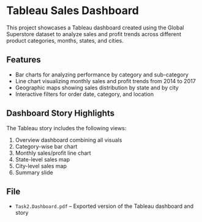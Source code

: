 # Tableau Sales Dashboard

This project showcases a Tableau dashboard created using the Global Superstore dataset to analyze sales and profit trends across different product categories, months, states, and cities.

## Features

- Bar charts for analyzing performance by category and sub-category
- Line chart visualizing monthly sales and profit trends from 2014 to 2017
- Geographic maps showing sales distribution by state and by city
- Interactive filters for order date, category, and location

## Dashboard Story Highlights

The Tableau story includes the following views:

1. Overview dashboard combining all visuals
2. Category-wise bar chart
3. Monthly sales/profit line chart
4. State-level sales map
5. City-level sales map
6. Summary slide

## File

- `Task2.Dashboard.pdf` – Exported version of the Tableau dashboard and story
